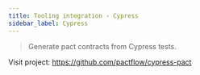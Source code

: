 ```yaml
---
title: Tooling integration - Cypress
sidebar_label: Cypress
---
```


> Generate pact contracts from Cypress tests.

Visit project: https://github.com/pactflow/cypress-pact
